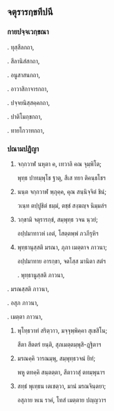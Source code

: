 <h2>จตุรารกฺขทีปนี</h2>
<h3>กายปจฺจเวกฺขณา</h3>
<p>. ทุสฺสีลกถา,</p>


<p>. สีลานิสํสกถา,</p>


<p>. อนูสาสนกถา,</p>


<p>. อาวาสิกาจารกถา,</p>


<p>. ปจฺจยนิสฺสคฺคกถา,</p>


<p>. ปาติโมกฺขกถา,</p>


<p>. ทายโกวาทกถา,</p>


<h3>ปณามปฎิญา</h3>
<ol>
<li>
จกฺกวาฬ  
นหุตา ค, เทวาลิ คณ จุมฺพิโต;  
  
พุทฺธ ปาทมฺพุโช ฐาตุ, สีเส ทยา ติคนฺธโชฯ  
</li>
  
<li>
นนฺต  
จกฺกวาฬ พฺภุคฺค, คุณ สนฺนิจฺจิตํ ชินํ;  
  
วเนฺท ตปฺปูชิตํ ธมฺมํ, ตชฺชํ สงฺฆญฺจ นิมฺมลํฯ  
</li>
  
<li>
วกฺขามิ  
จตุรารกฺขํ, สมฺพุทฺธ วจน นฺวยํ;  
  
อปฺปมาทาวหํ เอตํ, โสตฺตพฺพํ ภวภีรุหิฯ  
</li>
  
<li>
พุทฺธานุสฺสติ  
มรณา, ภุภา เมตฺตาจ ภาวนา;  
  
อปฺปมาทาย อารกฺขา, จตโสฺส มานิตา สตํฯ  
</li>
  
<p>. พุทฺธานูสฺสติ ภาวนา,
</ol></p>


<p>. มรณสฺสติ ภาวนา,</p>


<p>. อสุภ ภาวนา,</p>


<p>. เมตฺตา ภาวนา,</p>


<ol>
<li>
พุโทฺธวาทํ  
สริตฺวาว, มจฺจุพฺพิคฺคา สุเขสิโน;  
  
สีตา สีตตรํ ยนฺติ, สุภเมตฺตมฺพุสิ-ฎฺฐิตาฯ  
</li>
  
<li>
มรณคฺคิ วารณมฺพุ, สมฺพุทฺธวจนํ ยิทํ;  
  
พหู ตทคฺคิ สนฺตตฺตา, สีตาวาสุํ ตทมฺพุนาฯ  
</li>
  
<li>
สทฺธํ  
พุเทฺธน เตเชตฺวา, มานํ มรณจินฺตยา;  
  
อสุภาย หเน ราคํ, โทสํ เมตฺตาย ปญฺญวาฯ  
</li>
  
  
  
  
  